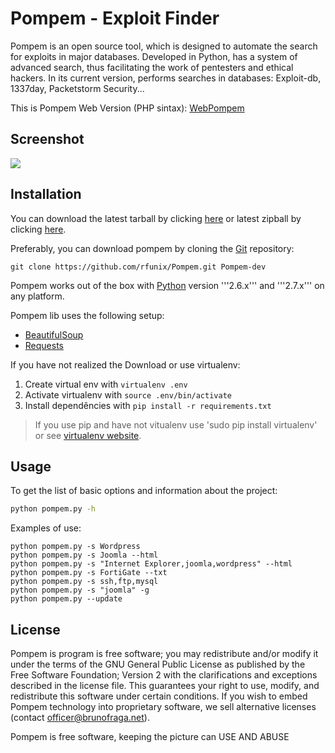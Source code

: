# Pompem - Exploit Finder

Pompem is an open source tool, which is designed to automate the search for exploits in major databases.
Developed in Python, has a system of advanced search, thus facilitating the work of pentesters and ethical hackers.
In its current version, performs searches in databases: Exploit-db, 1337day, Packetstorm Security...

This is Pompem Web Version (PHP sintax): [WebPompem](http://www.pompem.net)

## Screenshot
![](http://i60.tinypic.com/2u4tyxu.png)

## Installation

You can download the latest tarball by clicking [here](https://github.com/rfunix/Pompem/tarball/master) or latest zipball by clicking  [here](https://github.com/rfunix/Pompem/zipball/master).

Preferably, you can download pompem by cloning the [Git](https://github.com/rfunix/Pompem) repository:

```
git clone https://github.com/rfunix/Pompem.git Pompem-dev
```

Pompem works out of the box with [Python](http://www.python.org/download/) version '''2.6.x''' and '''2.7.x''' on any platform.

Pompem lib uses the following setup:

* [BeautifulSoup](http://www.crummy.com/software/BeautifulSoup/)
* [Requests](http://docs.python-requests.org/en/latest/)

If you have not realized the Download or use virtualenv:

1. Create virtual env with ```virtualenv .env```
2. Activate virtualenv with ```source .env/bin/activate```
3. Install dependêncies with ```pip install -r requirements.txt```

> If you use pip and have not vitualenv use 'sudo pip install virtualenv' or see [virtualenv website](http://www.virtualenv.org/en/latest/).


## Usage

To get the list of basic options and information about the project:

```bash
python pompem.py -h
```

Examples of use:

    python pompem.py -s Wordpress
    python pompem.py -s Joomla --html
    python pompem.py -s "Internet Explorer,joomla,wordpress" --html
    python pompem.py -s FortiGate --txt
    python pompem.py -s ssh,ftp,mysql
    python pompem.py -s "joomla" -g
    python pompem.py --update
    

## License

Pompem is program is free software; you may redistribute and/or modify it under the terms of the GNU General Public License as published by the Free Software Foundation; Version 2 with the clarifications and exceptions described in the license file. This guarantees your right to use, modify, and redistribute this software under certain conditions. If you wish to embed Pompem technology into proprietary software, we sell alternative licenses (contact officer@brunofraga.net). 

Pompem is free software, keeping the picture can USE AND ABUSE 
